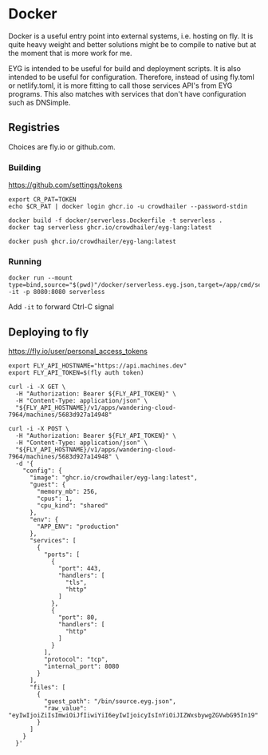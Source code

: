 # Docker

Docker is a useful entry point into external systems, i.e. hosting on fly.
It is quite heavy weight and better solutions might be to compile to native but at the moment that is more work for me.

EYG is intended to be useful for build and deployment scripts. 
It is also intended to be useful for configuration.
Therefore, instead of using fly.toml or netlify.toml, it is more fitting to call those services API's from EYG programs.
This also matches with services that don't have configuration such as DNSimple.

## Registries

Choices are fly.io or github.com.

### Building

https://github.com/settings/tokens

```
export CR_PAT=TOKEN
echo $CR_PAT | docker login ghcr.io -u crowdhailer --password-stdin

docker build -f docker/serverless.Dockerfile -t serverless .
docker tag serverless ghcr.io/crowdhailer/eyg-lang:latest

docker push ghcr.io/crowdhailer/eyg-lang:latest
```

### Running

```
docker run --mount type=bind,source="$(pwd)"/docker/serverless.eyg.json,target=/app/cmd/serverless/source.eyg.json,readonly -it -p 8080:8080 serverless
```

Add `-it` to forward Ctrl-C signal

## Deploying to fly

https://fly.io/user/personal_access_tokens

```
export FLY_API_HOSTNAME="https://api.machines.dev"
export FLY_API_TOKEN=$(fly auth token) 

curl -i -X GET \
  -H "Authorization: Bearer ${FLY_API_TOKEN}" \
  -H "Content-Type: application/json" \
  "${FLY_API_HOSTNAME}/v1/apps/wandering-cloud-7964/machines/5683d927a14948"

curl -i -X POST \
  -H "Authorization: Bearer ${FLY_API_TOKEN}" \
  -H "Content-Type: application/json" \
  "${FLY_API_HOSTNAME}/v1/apps/wandering-cloud-7964/machines/5683d927a14948" \
  -d '{ 
    "config": {
      "image": "ghcr.io/crowdhailer/eyg-lang:latest",
      "guest": {
        "memory_mb": 256,
        "cpus": 1,
        "cpu_kind": "shared"
      },
      "env": {
        "APP_ENV": "production"
      },
      "services": [
        {
          "ports": [
            {
              "port": 443,
              "handlers": [
                "tls",
                "http"
              ]
            },
            {
              "port": 80,
              "handlers": [
                "http"
              ]
            }
          ],
          "protocol": "tcp",
          "internal_port": 8080
        }
      ],
      "files": [
        {
          "guest_path": "/bin/source.eyg.json",
          "raw_value": "eyIwIjoiZiIsImwiOiJfIiwiYiI6eyIwIjoicyIsInYiOiJIZWxsbywgZGVwbG95In19"
        }
      ]
    }
  }'
```
